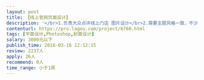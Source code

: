 ```yaml
---                
layout: post       
title: 【线上官网页面设计】           
description: '</br>1.负责大众点评线上门店 图片设计</br>2.需要主题风格一致，不少于30张图片</br>3.相对简单</br>'     
contenturl: https://pro.lagou.com/project/6760.html      
tags: [平面设计,Photoshop,封面设计]            
salary: 3000元以下          
publish_time: 2018-03-16 12:12:15         
review: 2237人                   
apply: 26人                   
recommend: 0人                   
time_range: 小于1周              
---                 
```

